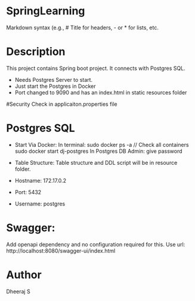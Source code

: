 # SpringLearning
Markdown syntax (e.g., # Title for headers, - or * for lists, etc.

# Description
This project contains Spring boot project.
It connects with Postgres SQL.
 * Needs Postgres Server to start.
 * Just start the Postgres in Docker
 * Port changed to 9090 and has an index.html in static resources folder

#Security
Check in applicaiton.properties file

# Postgres SQL
* Start Via Docker: 
In terminal: sudo docker ps -a // Check all containers
sudo docker start dj-postgres
In Postgres DB Admin: give password

* Table Structure:
Table structure and DDL script will be in resource folder.
* Hostname: 172.17.0.2
* Port: 5432
* Username: postgres

# Swagger:
Add openapi dependency and no configuration required for this. 
Use url: http://localhost:8080/swagger-ui/index.html


# Author
Dheeraj S